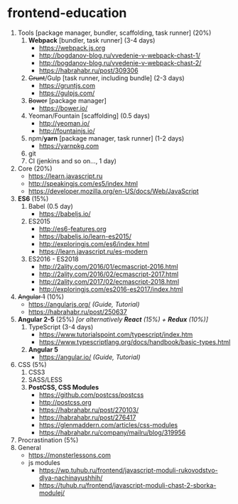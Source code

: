 # frontend-education

1. Tools [package manager, bundler, scaffolding, task runner] (20%)
    1. **Webpack** [bundler, task runner] (3-4 days)
        * https://webpack.js.org
        * http://bogdanov-blog.ru/vvedenie-v-webpack-chast-1/
        * http://bogdanov-blog.ru/vvedenie-v-webpack-chast-2/
        * https://habrahabr.ru/post/309306
    1. ~~Grunt~~/Gulp [task runner, including bundle] (2-3 days)
        * https://gruntjs.com
        * https://gulpjs.com/
    1. ~~Bower~~ [package manager]
        * https://bower.io/
    1. Yeoman/Fountain [scaffolding] (0.5 days)
        * http://yeoman.io/
        * http://fountainjs.io/
    1. npm/**yarn** [package manager, task runner] (1-2 days)
        * https://yarnpkg.com
    1. git
    1. CI (jenkins and so on..., 1 day) 
1. Core (20%)
    * https://learn.javascript.ru
    * http://speakingjs.com/es5/index.html
    * https://developer.mozilla.org/en-US/docs/Web/JavaScript
1. **ES6** (15%)
    1. Babel (0.5 day)
        * https://babeljs.io/
    1. ES2015
        * http://es6-features.org
        * https://babeljs.io/learn-es2015/
        * http://exploringjs.com/es6/index.html
        * https://learn.javascript.ru/es-modern
    1. ES2016 - ES2018
        * http://2ality.com/2016/01/ecmascript-2016.html
        * http://2ality.com/2016/02/ecmascript-2017.html
        * http://2ality.com/2017/02/ecmascript-2018.html
        * http://exploringjs.com/es2016-es2017/index.html
1. ~~Angular 1~~ (10%)
    * https://angularjs.org/ *(Guide, Tutorial)*
    * https://habrahabr.ru/post/250637
1. **Angular 2-5** (25%) _[or alternatively **React** (15%) + **Redux** (10%)]_
    1. TypeScript (3-4 days)
        * https://www.tutorialspoint.com/typescript/index.htm
        * https://www.typescriptlang.org/docs/handbook/basic-types.html
    1. **Angular 5**
        * https://angular.io/ *(Guide, Tutorial)*
1. CSS (5%)
    1. CSS3
    1. SASS/LESS
    1. **PostCSS, CSS Modules**
        * https://github.com/postcss/postcss
        * http://postcss.org
        * https://habrahabr.ru/post/270103/
        * https://habrahabr.ru/post/276417
        * https://glenmaddern.com/articles/css-modules
        * https://habrahabr.ru/company/mailru/blog/319956
1. Procrastination (5%)
1. General
    * https://monsterlessons.com
    * js modules
      * https://wp.tuhub.ru/frontend/javascript-moduli-rukovodstvo-dlya-nachinayushhih/
      * https://tuhub.ru/frontend/javascript-moduli-chast-2-sborka-modulej/


